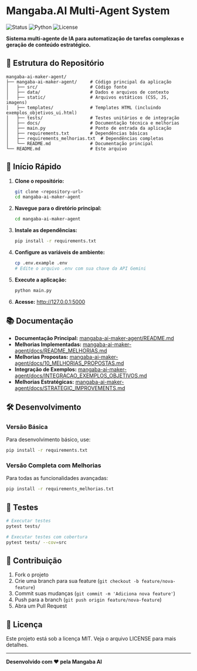 # Mangaba.AI Multi-Agent System

![Status](https://img.shields.io/badge/status-active-brightgreen)
![Python](https://img.shields.io/badge/python-3.9%2B-blue)
![License](https://img.shields.io/badge/license-MIT-lightgrey)

**Sistema multi-agente de IA para automatização de tarefas complexas e geração de conteúdo estratégico.**

## 📁 Estrutura do Repositório

```
mangaba-ai-maker-agent/
├── mangaba-ai-maker-agent/     # Código principal da aplicação
│   ├── src/                    # Código fonte
│   ├── data/                   # Dados e arquivos de contexto
│   ├── static/                 # Arquivos estáticos (CSS, JS, imagens)
│   ├── templates/              # Templates HTML (incluindo exemplos_objetivos_ui.html)
│   ├── tests/                  # Testes unitários e de integração
│   ├── docs/                   # Documentação técnica e melhorias
│   ├── main.py                 # Ponto de entrada da aplicação
│   ├── requirements.txt        # Dependências básicas
│   ├── requirements_melhorias.txt  # Dependências completas
│   └── README.md               # Documentação principal
└── README.md                   # Este arquivo
```

## 🚀 Início Rápido

1. **Clone o repositório:**
   ```bash
   git clone <repository-url>
   cd mangaba-ai-maker-agent
   ```

2. **Navegue para o diretório principal:**
   ```bash
   cd mangaba-ai-maker-agent
   ```

3. **Instale as dependências:**
   ```bash
   pip install -r requirements.txt
   ```

4. **Configure as variáveis de ambiente:**
   ```bash
   cp .env.example .env
   # Edite o arquivo .env com sua chave da API Gemini
   ```

5. **Execute a aplicação:**
   ```bash
   python main.py
   ```

6. **Acesse:** http://127.0.0.1:5000

## 📚 Documentação

- **Documentação Principal:** [mangaba-ai-maker-agent/README.md](mangaba-ai-maker-agent/README.md)
- **Melhorias Implementadas:** [mangaba-ai-maker-agent/docs/README_MELHORIAS.md](mangaba-ai-maker-agent/docs/README_MELHORIAS.md)
- **Melhorias Propostas:** [mangaba-ai-maker-agent/docs/10_MELHORIAS_PROPOSTAS.md](mangaba-ai-maker-agent/docs/10_MELHORIAS_PROPOSTAS.md)
- **Integração de Exemplos:** [mangaba-ai-maker-agent/docs/INTEGRACAO_EXEMPLOS_OBJETIVOS.md](mangaba-ai-maker-agent/docs/INTEGRACAO_EXEMPLOS_OBJETIVOS.md)
- **Melhorias Estratégicas:** [mangaba-ai-maker-agent/docs/STRATEGIC_IMPROVEMENTS.md](mangaba-ai-maker-agent/docs/STRATEGIC_IMPROVEMENTS.md)

## 🛠️ Desenvolvimento

### Versão Básica
Para desenvolvimento básico, use:
```bash
pip install -r requirements.txt
```

### Versão Completa com Melhorias
Para todas as funcionalidades avançadas:
```bash
pip install -r requirements_melhorias.txt
```

## 🧪 Testes

```bash
# Executar testes
pytest tests/

# Executar testes com cobertura
pytest tests/ --cov=src
```

## 🤝 Contribuição

1. Fork o projeto
2. Crie uma branch para sua feature (`git checkout -b feature/nova-feature`)
3. Commit suas mudanças (`git commit -m 'Adiciona nova feature'`)
4. Push para a branch (`git push origin feature/nova-feature`)
5. Abra um Pull Request

## 📄 Licença

Este projeto está sob a licença MIT. Veja o arquivo LICENSE para mais detalhes.

---

**Desenvolvido com ❤️ pela Mangaba AI**